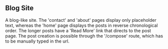 ## Blog Site

A blog-like site. The 'contact' and 'about' pages display only placeholder text, whereas the 'home' page displays the posts in reverse chronological order. The longer posts have a 'Read More' link that directs to the post page. The post creation is possible through the '/compose' route, which has to be manually typed in the url.
